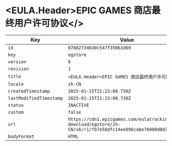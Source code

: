 # <EULA.Header>EPIC GAMES 商店最终用户许可协议</>

| Key | Value |
| --- | ----- |
| `id` | `67882734630c547f350b1d69` |
| `key` | `egstore` |
| `version` | `6` |
| `revision` | `1` |
| `title` | `<EULA.Header>EPIC GAMES 商店最终用户许可协议</>` |
| `locale` | `zh-CN` |
| `createdTimestamp` | `2025-01-15T21:23:00.730Z` |
| `lastModifiedTimestamp` | `2025-01-15T21:23:00.730Z` |
| `status` | `INACTIVE` |
| `custom` | `false` |
| `url` | `https://cdn1.epicgames.com/eulatracking-download/egstore/zh-CN/v6/r1/fb7e58dfc14ee096cabe76000d0d37db.pdf` |
| `bodyFormat` | `HTML` |
